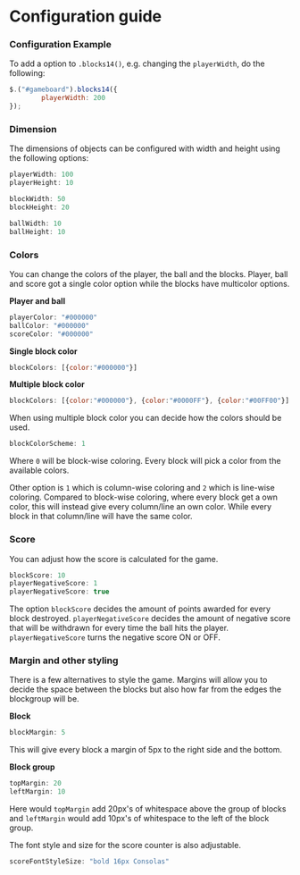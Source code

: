 # Configuration guide


### Configuration Example

To add a option to ```.blocks14()```, e.g. changing the ```playerWidth```, do the following:

```javascript
$.("#gameboard").blocks14({
		playerWidth: 200
});
```


### Dimension

The dimensions of objects can be configured with width and height using the following options:

```javascript
playerWidth: 100
playerHeight: 10

blockWidth: 50
blockHeight: 20

ballWidth: 10
ballHeight: 10
```

### Colors

You can change the colors of the player, the ball and the blocks. Player, ball and score got a single color option while the blocks have multicolor options.

**Player and ball**

```javascript
playerColor: "#000000"
ballColor: "#000000"
scoreColor: "#000000"
```

**Single block color**

```javascript
blockColors: [{color:"#000000"}]
```

**Multiple block color**

```javascript
blockColors: [{color:"#000000"}, {color:"#0000FF"}, {color:"#00FF00"}]
```

When using multiple block color you can decide how the colors should be used.

```javascript
blockColorScheme: 1
```

Where ```0``` will be block-wise coloring. Every block will pick a color from the available colors. 

Other option is  ```1``` which is column-wise coloring and ```2``` which is line-wise coloring. Compared to block-wise coloring, where every block get a own color, this will instead give every column/line an own color. While every block in that column/line will have the same color.

### Score

You can adjust how the score is calculated for the game.

```javascript
blockScore: 10
playerNegativeScore: 1
playerNegativeScore: true
```

The option ```blockScore``` decides the amount of points awarded for every block destroyed. ```playerNegativeScore``` decides the amount of negative score that will be withdrawn for every time the ball hits the player. ```playerNegativeScore``` turns the negative score ON or OFF.

### Margin and other styling

There is a few alternatives to style the game. Margins will allow you to decide the space between the blocks but also how far from the edges the blockgroup will be.

**Block**

```javascript
blockMargin: 5
```
This will give every block a margin of 5px to the right side and the bottom.

**Block group**

```javascript
topMargin: 20
leftMargin: 10
```
Here would ```topMargin``` add 20px's of whitespace above the group of blocks and ```leftMargin``` would add 10px's of whitespace to the left of the block group.

The font style and size for the score counter is also adjustable. 
```javascript 
scoreFontStyleSize: "bold 16px Consolas"
```